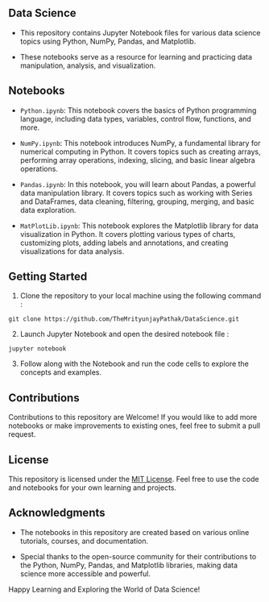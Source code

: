 ## Data Science

- This repository contains Jupyter Notebook files for various data science topics using Python, NumPy, Pandas, and Matplotlib. 

- These notebooks serve as a resource for learning and practicing data manipulation, analysis, and visualization.

## Notebooks

- `Python.ipynb`: This notebook covers the basics of Python programming language, including data types, variables, control flow, functions, and more.

- `NumPy.ipynb`: This notebook introduces NumPy, a fundamental library for numerical computing in Python. It covers topics such as creating arrays, performing array operations, indexing, slicing, and basic linear algebra operations.

- `Pandas.ipynb`: In this notebook, you will learn about Pandas, a powerful data manipulation library. It covers topics such as working with Series and DataFrames, data cleaning, filtering, grouping, merging, and basic data exploration.

- `MatPlotLib.ipynb`: This notebook explores the Matplotlib library for data visualization in Python. It covers plotting various types of charts, customizing plots, adding labels and annotations, and creating visualizations for data analysis.

## Getting Started

1. Clone the repository to your local machine using the following command :
```
git clone https://github.com/TheMrityunjayPathak/DataScience.git
```

2. Launch Jupyter Notebook and open the desired notebook file :
```
jupyter notebook
```

3. Follow along with the Notebook and run the code cells to explore the concepts and examples.

## Contributions

Contributions to this repository are Welcome! If you would like to add more notebooks or make improvements to existing ones, feel free to submit a pull request.

## License

This repository is licensed under the [MIT License](LICENSE). Feel free to use the code and notebooks for your own learning and projects.

## Acknowledgments

- The notebooks in this repository are created based on various online tutorials, courses, and documentation.

- Special thanks to the open-source community for their contributions to the Python, NumPy, Pandas, and Matplotlib libraries, making data science more accessible and powerful.

Happy Learning and Exploring the World of Data Science!
